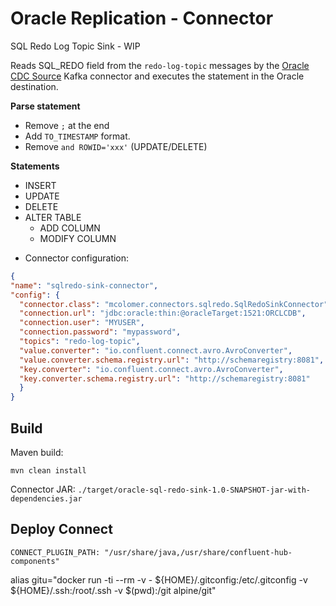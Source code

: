 # Oracle Replication - Connector

 SQL Redo Log Topic Sink - WIP

Reads SQL_REDO field from the `redo-log-topic` messages by the [Oracle CDC Source](https://docs.confluent.io/kafka-connectors/oracle-cdc/current/overview.html) Kafka connector and executes the statement in the Oracle destination. 

**Parse statement**
  
- Remove `;` at the end
- Add `TO_TIMESTAMP` format.
- Remove `and ROWID='xxx'` (UPDATE/DELETE)

**Statements**

- INSERT 
- UPDATE 
- DELETE
- ALTER TABLE 
  - ADD COLUMN
  - MODIFY COLUMN

* Connector configuration:

```json
{
"name": "sqlredo-sink-connector",
"config": {
  "connector.class": "mcolomer.connectors.sqlredo.SqlRedoSinkConnector",
  "connection.url": "jdbc:oracle:thin:@oracleTarget:1521:ORCLCDB",
  "connection.user": "MYUSER",
  "connection.password": "mypassword",
  "topics": "redo-log-topic",
  "value.converter": "io.confluent.connect.avro.AvroConverter",
  "value.converter.schema.registry.url": "http://schemaregistry:8081",
  "key.converter": "io.confluent.connect.avro.AvroConverter",
  "key.converter.schema.registry.url": "http://schemaregistry:8081"
  }
}
```

## Build

Maven build:
 
`mvn clean install` 

Connector JAR: 
`./target/oracle-sql-redo-sink-1.0-SNAPSHOT-jar-with-dependencies.jar`

## Deploy Connect

`CONNECT_PLUGIN_PATH: "/usr/share/java,/usr/share/confluent-hub-components"`

alias gitu="docker run -ti --rm -v - ${HOME}/.gitconfig:/etc/.gitconfig -v ${HOME}/.ssh:/root/.ssh -v $(pwd):/git alpine/git"
